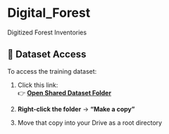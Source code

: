 # Digital_Forest
Digitized Forest Inventories

## 📁 Dataset Access

To access the training dataset:

1. Click this link:  
   👉 [**Open Shared Dataset Folder**](https://drive.google.com/drive/folders/1v7P8ayvgNeTtqQJLFxYiCn26fgUE1_lM)

2. **Right-click the folder** → **“Make a copy”**

3. Move that copy into your Drive as a root directory


